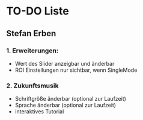 # TO-DO Liste #

## Stefan Erben ##

### 1. Erweiterungen: ###
* Wert des Slider anzeigbar und änderbar
* ROI Einstellungen nur sichtbar, wenn SingleMode


### 2. Zukunftsmusik ###
* Schriftgröße änderbar (optional zur Laufzeit)
* Sprache änderbar (optional zur Laufzeit)
* interaktives Tutorial